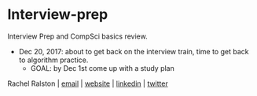 # Interview-prep
Interview Prep and CompSci basics review.

- Dec 20, 2017: about to get back on the interview train, time to get back to algorithm practice.
  - GOAL: by Dec 1st come up with a study plan



Rachel Ralston  |  [email](rachel@rachelralston.com)  |  [website](http://www.rachelralston.com)  |  [linkedin](http://www.linkedin.com/in/rachelralston)  |  [twitter](http://www.twitter.com/@rachelralston)
